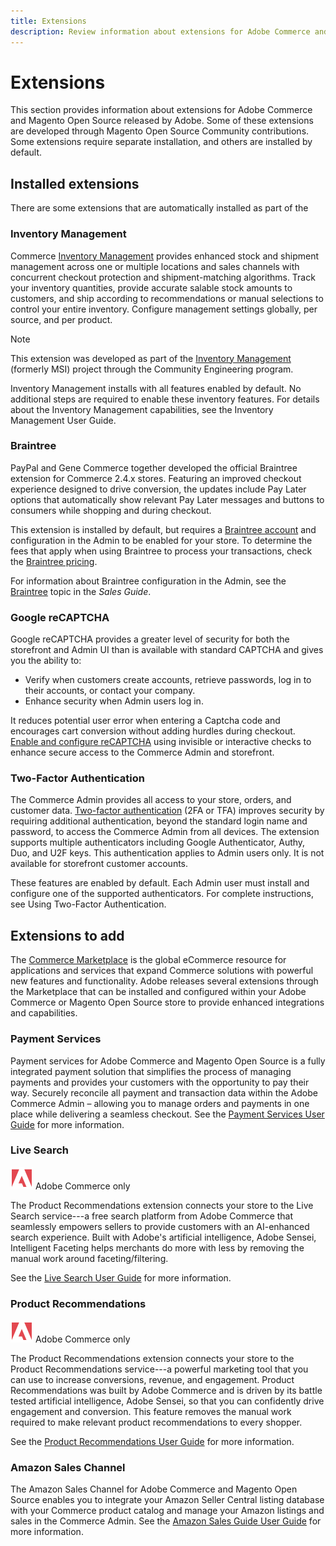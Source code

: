 ```yaml
---
title: Extensions
description: Review information about extensions for Adobe Commerce and Magento Open Source released by Adobe. 
---
```

# Extensions

This section provides information about extensions for Adobe Commerce and Magento Open Source released by Adobe. Some of these extensions are developed through Magento Open Source Community contributions. Some extensions require separate installation, and others are installed by default.

## Installed extensions

There are some extensions that are automatically installed as part of the 

### Inventory Management

Commerce [Inventory Management](../../inventory-management/introduction.md) provides enhanced stock and shipment management across one or multiple locations and sales channels with concurrent checkout protection and shipment-matching algorithms. Track your inventory quantities, provide accurate salable stock amounts to customers, and ship according to recommendations or manual selections to control your entire inventory. Configure management settings globally, per source, and per product.

>[!NOTE]
>
>This extension was developed as part of the [Inventory Management](https://github.com/magento/inventory) (formerly MSI) project through the Community Engineering program.

Inventory Management installs with all features enabled by default. No additional steps are required to enable these inventory features. For details about the Inventory Management capabilities, see the Inventory Management User Guide.

### Braintree

PayPal and Gene Commerce together developed the official Braintree extension for Commerce 2.4.x stores. Featuring an improved checkout experience designed to drive conversion, the updates include Pay Later options that automatically show relevant Pay Later messages and buttons to consumers while shopping and during checkout. 

This extension is installed by default, but requires a [Braintree account](https://signups.braintreepayments.com/) and configuration in the Admin to be enabled for your store. To determine the fees that apply when using Braintree to process your transactions, check the [Braintree pricing](https://www.braintreepayments.com/braintree-pricing).

For information about Braintree configuration in the Admin, see the [Braintree](https://docs.magento.com/user-guide/payment/braintree.html) topic in the _Sales Guide_.

### Google reCAPTCHA

Google reCAPTCHA provides a greater level of security for both the storefront and Admin UI than is available with standard CAPTCHA and gives you the ability to:

- Verify when customers create accounts, retrieve passwords, log in to their accounts, or contact your company.
- Enhance security when Admin users log in.

It reduces potential user error when entering a Captcha code and encourages cart conversion without adding hurdles during checkout. [Enable and configure reCAPTCHA](https://docs.magento.com/user-guide/stores/security-google-recaptcha.html) using invisible or interactive checks to enhance secure access to the Commerce Admin and storefront.

### Two-Factor Authentication

The Commerce Admin provides all access to your store, orders, and customer data. [Two-factor authentication](https://docs.magento.com/user-guide/stores/security-two-factor-authentication.html) (2FA or TFA) improves security by requiring additional authentication, beyond the standard login name and password, to access the Commerce Admin from all devices. The extension supports multiple authenticators including Google Authenticator, Authy, Duo, and U2F keys. This authentication applies to Admin users only. It is not available for storefront customer accounts.

These features are enabled by default. Each Admin user must install and configure one of the supported authenticators. For complete instructions, see Using Two-Factor Authentication.

## Extensions to add

The [Commerce Marketplace](https://marketplace.magento.com/) is the global eCommerce resource for applications and services that expand Commerce solutions with powerful new features and functionality. Adobe releases several extensions through the Marketplace that can be installed and configured within your Adobe Commerce or Magento Open Source store to provide enhanced integrations and capabilities.

### Payment Services

Payment services for Adobe Commerce and Magento Open Source is a fully integrated payment solution that simplifies the process of managing payments and provides your customers with the opportunity to pay their way. Securely reconcile all payment and transaction data within the Adobe Commerce Admin – allowing you to manage orders and payments in one place while delivering a seamless checkout. See the [Payment Services User Guide](https://experienceleague.adobe.com/docs/commerce-merchant-services/payment-services/guide-overview.html) for more information.
<!-- ### Quick Checkout

Add Quick Checkout when the extension reaches GA

-->
<!-- ### Store Fulfillment

This one will not be in Marketplace. We may need to omit this one from the list?

-->

### Live Search

![Adobe Commerce](../assets/adobe-logo.svg) Adobe Commerce only

The Product Recommendations extension connects your store to the Live Search service---a free search platform from Adobe Commerce that seamlessly empowers sellers to provide customers with an AI-enhanced search experience. Built with Adobe's artificial intelligence, Adobe Sensei, Intelligent Faceting helps merchants do more with less by removing the manual work around faceting/filtering.

See the [Live Search User Guide](https://experienceleague.adobe.com/docs/commerce-merchant-services/live-search/guide-overview.html) for more information.

### Product Recommendations

![Adobe Commerce](../assets/adobe-logo.svg) Adobe Commerce only

The Product Recommendations extension connects your store to the Product Recommendations service---a powerful marketing tool that you can use to increase conversions, revenue, and engagement. Product Recommendations was built by Adobe Commerce and is driven by its battle tested artificial intelligence, Adobe Sensei, so that you can confidently drive engagement and conversion. This feature removes the manual work required to make relevant product recommendations to every shopper. 

See the [Product Recommendations User Guide](https://experienceleague.adobe.com/docs/commerce-merchant-services/product-recommendations/guide-overview.html?lang=en) for more information.
<!-- Channel Manager

Add Channel Manager, Walmart when the extension reaches GA

-->

### Amazon Sales Channel

The Amazon Sales Channel for Adobe Commerce and Magento Open Source enables you to integrate your Amazon Seller Central listing database with your Commerce product catalog and manage your Amazon listings and sales in the Commerce Admin. See the [Amazon Sales Guide User Guide](https://experienceleague.adobe.com/docs/commerce-channels/amazon/guide-overview.html) for more information.
